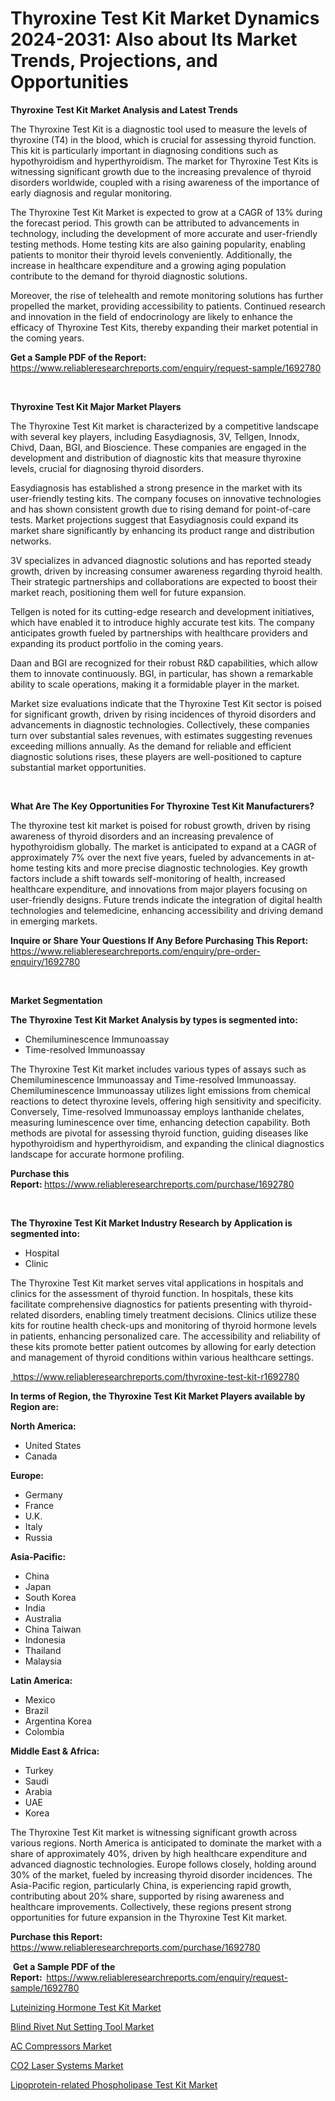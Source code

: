 <p><h1>Thyroxine Test Kit Market Dynamics 2024-2031: Also about Its Market Trends, Projections, and Opportunities</h1></p><p><strong>Thyroxine Test Kit Market Analysis and Latest Trends</strong></p>
<p><p>The Thyroxine Test Kit is a diagnostic tool used to measure the levels of thyroxine (T4) in the blood, which is crucial for assessing thyroid function. This kit is particularly important in diagnosing conditions such as hypothyroidism and hyperthyroidism. The market for Thyroxine Test Kits is witnessing significant growth due to the increasing prevalence of thyroid disorders worldwide, coupled with a rising awareness of the importance of early diagnosis and regular monitoring.</p><p>The Thyroxine Test Kit Market is expected to grow at a CAGR of 13% during the forecast period. This growth can be attributed to advancements in technology, including the development of more accurate and user-friendly testing methods. Home testing kits are also gaining popularity, enabling patients to monitor their thyroid levels conveniently. Additionally, the increase in healthcare expenditure and a growing aging population contribute to the demand for thyroid diagnostic solutions.</p><p>Moreover, the rise of telehealth and remote monitoring solutions has further propelled the market, providing accessibility to patients. Continued research and innovation in the field of endocrinology are likely to enhance the efficacy of Thyroxine Test Kits, thereby expanding their market potential in the coming years.</p></p>
<p><strong>Get a Sample PDF of the Report:&nbsp;</strong> <a href="https://www.reliableresearchreports.com/enquiry/request-sample/1692780?utm_campaign=40&utm_medium=2&utm_source=Github&utm_content=ia&utm_term=20102024&utm_id=thyroxine-test-kit">https://www.reliableresearchreports.com/enquiry/request-sample/1692780</a></p>
<p>&nbsp;</p>
<p><strong>Thyroxine Test Kit Major Market Players</strong></p>
<p><p>The Thyroxine Test Kit market is characterized by a competitive landscape with several key players, including Easydiagnosis, 3V, Tellgen, Innodx, Chivd, Daan, BGI, and Bioscience. These companies are engaged in the development and distribution of diagnostic kits that measure thyroxine levels, crucial for diagnosing thyroid disorders.</p><p>Easydiagnosis has established a strong presence in the market with its user-friendly testing kits. The company focuses on innovative technologies and has shown consistent growth due to rising demand for point-of-care tests. Market projections suggest that Easydiagnosis could expand its market share significantly by enhancing its product range and distribution networks.</p><p>3V specializes in advanced diagnostic solutions and has reported steady growth, driven by increasing consumer awareness regarding thyroid health. Their strategic partnerships and collaborations are expected to boost their market reach, positioning them well for future expansion.</p><p>Tellgen is noted for its cutting-edge research and development initiatives, which have enabled it to introduce highly accurate test kits. The company anticipates growth fueled by partnerships with healthcare providers and expanding its product portfolio in the coming years.</p><p>Daan and BGI are recognized for their robust R&D capabilities, which allow them to innovate continuously. BGI, in particular, has shown a remarkable ability to scale operations, making it a formidable player in the market.</p><p>Market size evaluations indicate that the Thyroxine Test Kit sector is poised for significant growth, driven by rising incidences of thyroid disorders and advancements in diagnostic technologies. Collectively, these companies turn over substantial sales revenues, with estimates suggesting revenues exceeding millions annually. As the demand for reliable and efficient diagnostic solutions rises, these players are well-positioned to capture substantial market opportunities.</p></p>
<p>&nbsp;</p>
<p><strong>What Are The Key Opportunities For Thyroxine Test Kit Manufacturers?</strong></p>
<p><p>The thyroxine test kit market is poised for robust growth, driven by rising awareness of thyroid disorders and an increasing prevalence of hypothyroidism globally. The market is anticipated to expand at a CAGR of approximately 7% over the next five years, fueled by advancements in at-home testing kits and more precise diagnostic technologies. Key growth factors include a shift towards self-monitoring of health, increased healthcare expenditure, and innovations from major players focusing on user-friendly designs. Future trends indicate the integration of digital health technologies and telemedicine, enhancing accessibility and driving demand in emerging markets.</p></p>
<p><strong>Inquire or Share Your Questions If Any Before Purchasing This Report:</strong> <a href="https://www.reliableresearchreports.com/enquiry/pre-order-enquiry/1692780?utm_campaign=40&utm_medium=2&utm_source=Github&utm_content=ia&utm_term=20102024&utm_id=thyroxine-test-kit">https://www.reliableresearchreports.com/enquiry/pre-order-enquiry/1692780</a></p>
<p>&nbsp;</p>
<p><strong>Market Segmentation</strong></p>
<p><strong>The Thyroxine Test Kit Market Analysis by types is segmented into:</strong></p>
<p><ul><li>Chemiluminescence Immunoassay</li><li>Time-resolved Immunoassay</li></ul></p>
<p><p>The Thyroxine Test Kit market includes various types of assays such as Chemiluminescence Immunoassay and Time-resolved Immunoassay. Chemiluminescence Immunoassay utilizes light emissions from chemical reactions to detect thyroxine levels, offering high sensitivity and specificity. Conversely, Time-resolved Immunoassay employs lanthanide chelates, measuring luminescence over time, enhancing detection capability. Both methods are pivotal for assessing thyroid function, guiding diseases like hypothyroidism and hyperthyroidism, and expanding the clinical diagnostics landscape for accurate hormone profiling.</p></p>
<p><strong>Purchase this Report:&nbsp;</strong><a href="https://www.reliableresearchreports.com/purchase/1692780?utm_campaign=40&utm_medium=2&utm_source=Github&utm_content=ia&utm_term=20102024&utm_id=thyroxine-test-kit">https://www.reliableresearchreports.com/purchase/1692780</a></p>
<p>&nbsp;</p>
<p><strong>The Thyroxine Test Kit Market Industry Research by Application is segmented into:</strong></p>
<p><ul><li>Hospital</li><li>Clinic</li></ul></p>
<p><p>The Thyroxine Test Kit market serves vital applications in hospitals and clinics for the assessment of thyroid function. In hospitals, these kits facilitate comprehensive diagnostics for patients presenting with thyroid-related disorders, enabling timely treatment decisions. Clinics utilize these kits for routine health check-ups and monitoring of thyroid hormone levels in patients, enhancing personalized care. The accessibility and reliability of these kits promote better patient outcomes by allowing for early detection and management of thyroid conditions within various healthcare settings.</p></p>
<p><a href="https://www.reliableresearchreports.com/thyroxine-test-kit-r1692780?utm_campaign=40&utm_medium=2&utm_source=Github&utm_content=ia&utm_term=20102024&utm_id=thyroxine-test-kit">&nbsp;https://www.reliableresearchreports.com/thyroxine-test-kit-r1692780</a></p>
<p><strong>In terms of Region, the Thyroxine Test Kit Market Players available by Region are:</strong></p>
<p>
    <p> <strong> North America: </strong>
        <ul>
            <li>United States</li>
            <li>Canada</li>
        </ul>
        </p> 
    <p> <strong> Europe: </strong>
        <ul>
            <li>Germany</li>
            <li>France</li>
            <li>U.K.</li>
            <li>Italy</li>
            <li>Russia</li>
        </ul>
        </p> 
    <p> <strong> Asia-Pacific: </strong>
        <ul>
            <li>China</li>
            <li>Japan</li>
            <li>South Korea</li>
            <li>India</li>
            <li>Australia</li>
            <li>China Taiwan</li>
            <li>Indonesia</li>
            <li>Thailand</li>
            <li>Malaysia</li>
        </ul>
        </p> 
    <p> <strong> Latin America: </strong>
        <ul>
            <li>Mexico</li>
            <li>Brazil</li>
            <li>Argentina Korea</li>
            <li>Colombia</li>
        </ul>
        </p> 
    <p> <strong> Middle East & Africa: </strong>
        <ul>
            <li>Turkey</li>
            <li>Saudi</li>
            <li>Arabia</li>
            <li>UAE</li>
            <li>Korea</li>
        </ul>
    </p>
    </p>
<p><p>The Thyroxine Test Kit market is witnessing significant growth across various regions. North America is anticipated to dominate the market with a share of approximately 40%, driven by high healthcare expenditure and advanced diagnostic technologies. Europe follows closely, holding around 30% of the market, fueled by increasing thyroid disorder incidences. The Asia-Pacific region, particularly China, is experiencing rapid growth, contributing about 20% share, supported by rising awareness and healthcare improvements. Collectively, these regions present strong opportunities for future expansion in the Thyroxine Test Kit market.</p></p>
<p><strong>Purchase this Report: </strong><a href="https://www.reliableresearchreports.com/purchase/1692780?utm_campaign=40&utm_medium=2&utm_source=Github&utm_content=ia&utm_term=20102024&utm_id=thyroxine-test-kit">https://www.reliableresearchreports.com/purchase/1692780</a></p>
<p>&nbsp;<strong>Get a Sample PDF of the Report:&nbsp;&nbsp;</strong><a href="https://www.reliableresearchreports.com/enquiry/request-sample/1692780?utm_campaign=40&utm_medium=2&utm_source=Github&utm_content=ia&utm_term=20102024&utm_id=thyroxine-test-kit">https://www.reliableresearchreports.com/enquiry/request-sample/1692780</a></p>
<p><strong></strong></p>
<p><p><a href="https://github.com/alespiliffe/Market-Research-Report-List-1/blob/main/luteinizing-hormone-test-kit-market.md?utm_campaign=40&utm_medium=2&utm_source=Github&utm_content=ia&utm_term=20102024&utm_id=thyroxine-test-kit">Luteinizing Hormone Test Kit Market</a></p><p><a href="https://www.linkedin.com/pulse/blind-rivet-nut-setting-tool-market-research-report-exploring-jphke?utm_campaign=40&utm_medium=2&utm_source=Github&utm_content=ia&utm_term=20102024&utm_id=thyroxine-test-kit">Blind Rivet Nut Setting Tool Market</a></p><p><a href="https://issuu.com/reportprime-2/docs/ac-compressors-market-size-2030.ppt_0fd4ef45bf6af9?utm_campaign=40&utm_medium=2&utm_source=Github&utm_content=ia&utm_term=20102024&utm_id=thyroxine-test-kit">AC Compressors Market</a></p><p><a href="https://www.linkedin.com/pulse/co2-laser-systems-industry-insights-report-analyzing-market-0ojse?utm_campaign=40&utm_medium=2&utm_source=Github&utm_content=ia&utm_term=20102024&utm_id=thyroxine-test-kit">CO2 Laser Systems Market</a></p><p><a href="https://github.com/darcy8m10dupre/Market-Research-Report-List-1/blob/main/lipoprotein-related-phospholipase-test-kit-market.md?utm_campaign=40&utm_medium=2&utm_source=Github&utm_content=ia&utm_term=20102024&utm_id=thyroxine-test-kit">Lipoprotein-related Phospholipase Test Kit Market</a></p></p>
